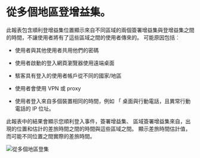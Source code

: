 <properties
    pageTitle="從多個地區登集"
    description="指出的使用者兩個簽章集的報表顯示來自不同區域及集可以讓使用者將有 travelled 這些區域之間的正負號之間的時間。"
    services="active-directory"
    documentationCenter=""
    authors="SSalahAhmed"
    manager="gchander"
    editor=""/>

<tags
    ms.service="active-directory"
    ms.workload="identity"
    ms.tgt_pltfrm="na"
    ms.devlang="na"
    ms.topic="article"
    ms.date="03/04/2016"
    ms.author="saah;kenhoff"/>

# <a name="sign-ins-from-multiple-geographies"></a>從多個地區登增益集。

此報表包含順利登增益集位置顯示來自不同區域的兩個簽署增益集與登增益集之間的時間，不讓使用者將有了這些區域之間的使用者傳來的。 可能原因包括︰

- 使用者與其他使用者共用他們的密碼

- 使用者啟動的登入網頁瀏覽器使用遠端桌面

- 駭客具有登入的使用者帳戶從不同的國家/地區

- 使用者會使用 VPN 或 proxy

- 使用者登入來自多個裝置相同的時間，例如 「 桌面與行動電話，且異常行動電話的 IP 位址。

此報表中的結果會顯示您順利登入事件，簽署增益集、 區域簽署增益集來自，出現的位置和估計的差旅時間之間的時間與這些區域之間。 顯示差旅時間估計值，而可能不同位置之間實際的差旅時間。


![從多個地區登集](./media/active-directory-reporting-sign-ins-from-multiple-geographies/signInsFromMultipleGeographies.PNG)
